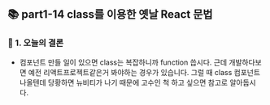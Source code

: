 ## 📚 part1-14 class를 이용한 옛날 React 문법

### 🔹 1. 오늘의 결론

- 컴포넌트 만들 일이 있으면 class는 복잡하니까 function 씁시다.
  근데 개발하다보면 예전 리액트프로젝트같은거 봐야하는 경우가 있습니다.
  그럴 때 class 컴포넌트 나올텐데 당황하면 뉴비티가 나기 때문에
  고수인 척 하고 싶으면 참고로 알아둡시다.
